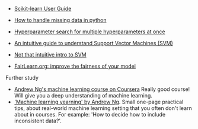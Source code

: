 

- [Scikit-learn User Guide](https://scikit-learn.org/stable/user_guide.html#user-guide)


- [How to handle missing data in python](https://machinelearningmastery.com/handle-missing-data-python/)

- [Hyperparameter search for multiple hyperparameters at once](https://scikit-learn.org/stable/modules/generated/sklearn.model_selection.GridSearchCV.html)


- [An intuitive guide to understand Support Vector Machines (SVM)](https://www.newtechdojo.com/understanding-support-vector-machines-svm/)
- [Not that intuitive intro to SVM](https://scikit-learn.org/stable/modules/svm.html#support-vector-machines)

- [FairLearn.org: improve the fairness of your model](www.fairlearn.org)


Further study
- [Andrew Ng's machine learning course on Coursera](https://www.coursera.org/specializations/machine-learning-introduction) Really good course! Will give you a deep understanding of machine learning.
- ['Machine learning yearning' by Andrew Ng](https://github.com/ajaymache/machine-learning-yearning). Small one-page practical tips, about real-world machine learning setting that you often don't learn about in courses. For example: 'How to decide how to include inconsistent data?'.